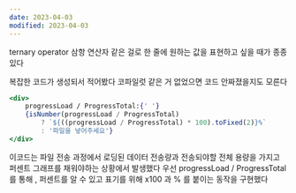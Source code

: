 ```yaml
---
date: 2023-04-03
modified: 2023-04-03
---
```


ternary operator
삼항 연산자 같은 걸로 한 줄에 원하는 값을 표현하고 싶을 때가 종종 있다

복잡한 코드가 생성되서 적어봤다
코파일럿 같은 거 없었으면 코드 안짜졌을지도 모른다

```jsx
<div>
	progressLoad / ProgressTotal:{' '}
	{isNumber(progressLoad / ProgressTotal)
		? `${((progressLoad / ProgressTotal) * 100).toFixed(2)}%`
		: '파일을 넣어주세요'}
</div>
```

이코드는 파일 전송 과정에서 로딩된 데이터 전송량과 전송되야할 전체 용량을 가지고
퍼센트 그래프를 채워야하는 상황에서 발생했다
우선 progressLoad / ProgressTotal 를 통해 , 퍼센트를 알 수 있고
표기를 위해 x100 과 % 를 붙이는 동작을 구현했다
